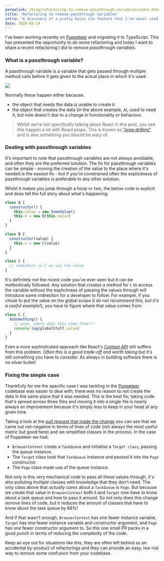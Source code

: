 ```yaml
---
permalink: /blog/refactoring-to-remove-passthrough-variables/index.html
title: 'Refactoring to remove passthrough variables'
intro: "A discovery of a pretty basic Vim feature that I've never used."
date: 2020-05-19
---
```


I've been working recently on [Puppeteer] and migrating it to TypeScript. This
has presented the opportunity to do some refactoring and today I want to share a
recent refactoring I did to remove _passthrough variables_.

### What is a passthrough variable?

A passthrough variable is a variable that gets passed through multiple method
calls before it gets given to the actual place in which it's used.

![](/images/passthrough.svg)

Normally these happen either because:

- the object that needs the data is unable to create it
- the object that creates the data (in the above example, `A`), used to need it,
  but now doesn't due to a change in functionality or behaviour.

> Whilst we're not specifically talking about React in this post, you see this
> happen a lot with React props. This is known as
> ["prop drilling"](https://kentcdodds.com/blog/prop-drilling/) and is also
> something you should be wary of.

### Dealing with passthrough variables

It's important to note that passthrough variables are not always avoidable, and
often they are the preferred solution. The fix for passthrough variables can be
simple - moving the creation of the value to the place where it's needed is the
easiest fix - but if you're constrained often the explicitness of passthrough
variables is preferable to any other solution.

Whilst it makes you jump through a hoop or two, the below code is explicit and
does tell the full story about what's happening:

```js
class A {
  constructor() {
    this.value = new SomeValue()
    this.b = new B(this.value)
  }
}

class B {
  constructor(value) {
    this.c = new C(value)
  }
}

class C {
  // somewhere in C we use the value
}
```

It's definitely not the nicest code you've ever seen but it can be methodically
followed. Any solution that creates a method for `C` to access the variable
without the explicitness of passing the values through will introduce some
indirection for a developer to follow. For example, if you chose to put the
value on the global scope (_I do not recommend this, but it's a useful
example!_), you have to figure where that value comes from:

```js
class C {
  doSomething() {
    // woah, where does this come from?!!
    console.log(globalStuff.value)
  }
}
```

Even a more sophisticated approach like React's
[Context API](https://reactjs.org/docs/context.html) still suffers from this
problem. _Often this is a good trade-off and worth taking_ but it's still
something you have to consider. As always in building software there is no
silver bullet!

### Fixing the simple case

Thankfully for me the specific case I was tackling in the [Puppeteer] codebase
was easier to deal with; there was no reason to not create the data in the same
place that it was needed. This is the best fix; taking code that's spread across
three files and moving it into a single file is nearly always an improvement
because it's simply less to keep in your head at any given time.

Taking a look at the
[pull request that made the change](https://github.com/puppeteer/puppeteer/pull/5826/files)
you can see that we came out net-negative in terms of lines of code (not always
the most useful metric but good here) and we simplified classes in the process.
In the case of Puppeteer we had:

- `BrowserContext` create a `TaskQueue` and initialise a `Target class`, passing
  the queue instance.
- The `Target` class took that `TaskQueue` instance and passed it into the
  `Page` constructor.
- The `Page` class made use of the queue instance.

Not only is this very mechanical code to pass all these values through, it's
also polluting multiple classes with knowledge that they don't need. The only
class above that _actually cares_ about a `TaskQueue` is `Page`. But because we
create that value in `BrowserContext` both it and `Target` now have to know
about a task queue and how to pass it around. So not only does this change
remove lines of code, but it reduces the amount of classes that have to know
about the task queue by 66%!

And if that wasn't enough, `BrowserContext` has one fewer instance variable,
`Target` has one fewer instance variable and constructor argument, and `Page`
has one fewer constructor argument to. So this one small PR packs in a good
punch in terms of reducing the complexity of the code.

Keep an eye out for situations like this; they are often left behind as an
accidental by-product of refactorings and they can provide an easy, low risk way
to remove some confusion from your codebase.

[puppeteer]: https://github.com/puppeteer/puppeteer
